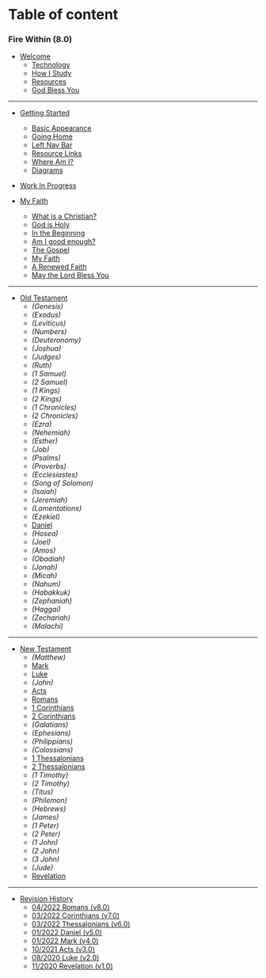 # Table of content 

### Fire Within (8.0)

- [Welcome](intro.md)
  * [Technology](intro.md#technology)
  * [How I Study](intro.md#how-i-study)
  * [Resources](intro.md#resources)
  * [God Bless You](intro.md#god-bless-you)

----
- [Getting Started](start.md)
  * [Basic Appearance](start.md#basic-appearance)
  * [Going Home](start.md#going-home)
  * [Left Nav Bar](start.md#left-nav-bar)
  * [Resource Links](start.md#resource-links)
  * [Where Am I?](start.md#where-am-i)
  * [Diagrams](start.md#diagrams)

- [Work In Progress](WorkInProgress.md)

- [My Faith](MyFaith.md)
  * [What is a Christian?](MyFaith.md#what-does-it-mean-to-be-a-christian)
  * [God is Holy](MyFaith.md#god-is-holy)
  * [In the Beginning](MyFaith.md#in-the-beginning)
  * [Am I good enough?](MyFaith.md#am-i-good-enough)
  * [The Gospel](MyFaith.md#the-gospel)
  * [My Faith](MyFaith.md#my-faith)
  * [A Renewed Faith](MyFaith.md#a-renewed-faith)
  * [May the Lord Bless You](MyFaith.md#may-the-lord-bless-you)

----
- [Old Testament](OldTestament.md)
  * _(Genesis)_
  * _(Exodus)_
  * _(Leviticus)_
  * _(Numbers)_
  * _(Deuteronomy)_
  * _(Joshua)_
  * _(Judges)_
  * _(Ruth)_
  * _(1 Samuel)_
  * _(2 Samuel)_
  * _(1 Kings)_
  * _(2 Kings)_
  * _(1 Chronicles)_
  * _(2 Chronicles)_
  * _(Ezra)_
  * _(Nehemiah)_
  * _(Esther)_
  * _(Job)_
  * _(Psalms)_
  * _(Proverbs)_
  * _(Ecclesiastes)_
  * _(Song of Solomon)_
  * _(Isaiah)_
  * _(Jeremiah)_
  * _(Lamentations)_
  * _(Ezekiel)_
  * [Daniel](Daniel.md)
  * _(Hosea)_
  * _(Joel)_
  * _(Amos)_
  * _(Obadiah)_
  * _(Jonah)_
  * _(Micah)_
  * _(Nahum)_
  * _(Habakkuk)_
  * _(Zephaniah)_
  * _(Haggai)_
  * _(Zechariah)_
  * _(Malachi)_

----
- [New Testament](NewTestament.md)
  * _(Matthew)_
  * [Mark](Mark.md)
  * [Luke](Luke.md)
  * _(John)_
  * [Acts](Acts.md)
  * [Romans](Romans.md)
  * [1 Corinthians](1Corinthians.md)
  * [2 Corinthians](2Corinthians.md)
  * _(Galatians)_
  * _(Ephesians)_
  * _(Philippians)_
  * _(Colossians)_
  * [1 Thessalonians](1Thessalonians.md)
  * [2 Thessalonians](2Thessalonians.md)
  * _(1 Timothy)_
  * _(2 Timothy)_
  * _(Titus)_
  * _(Philemon)_
  * _(Hebrews)_
  * _(James)_
  * _(1 Peter)_
  * _(2 Peter)_
  * _(1 John)_
  * _(2 John)_
  * _(3 John)_
  * _(Jude)_
  * [Revelation](Revelation.md)

----
* [Revision History](history.md)
  * [04/2022 Romans (v8.0)](history.md#v8_0)
  * [03/2022 Corinthians (v7.0)](history.md#v7_0)
  * [03/2022 Thessalonians (v6.0)](history.md#v6_0)
  * [01/2022 Daniel (v5.0)](history.md#v5_0)
  * [01/2022 Mark (v4.0)](history.md#v4_0)
  * [10/2021 Acts (v3.0)](history.md#v3_0)
  * [08/2020 Luke (v2.0)](history.md#v2_0)
  * [11/2020 Revelation (v1.0)](history.md#v1_0)
